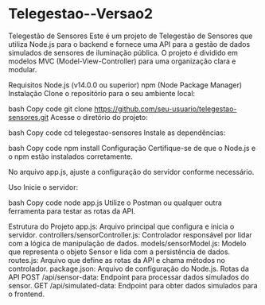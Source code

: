 # Telegestao--Versao2

Telegestão de Sensores
Este é um projeto de Telegestão de Sensores que utiliza Node.js para o backend e fornece uma API para a gestão de dados simulados de sensores de iluminação pública. O projeto é dividido em modelos MVC (Model-View-Controller) para uma organização clara e modular.

Requisitos
Node.js (v14.0.0 ou superior)
npm (Node Package Manager)
Instalação
Clone o repositório para o seu ambiente local:

bash
Copy code
git clone https://github.com/seu-usuario/telegestao-sensores.git
Acesse o diretório do projeto:

bash
Copy code
cd telegestao-sensores
Instale as dependências:

bash
Copy code
npm install
Configuração
Certifique-se de que o Node.js e o npm estão instalados corretamente.

No arquivo app.js, ajuste a configuração do servidor conforme necessário.

Uso
Inicie o servidor:

bash
Copy code
node app.js
Utilize o Postman ou qualquer outra ferramenta para testar as rotas da API.

Estrutura do Projeto
app.js: Arquivo principal que configura e inicia o servidor.
controllers/sensorController.js: Controlador responsável por lidar com a lógica de manipulação de dados.
models/sensorModel.js: Modelo que representa o objeto Sensor e lida com a persistência de dados.
routes.js: Arquivo que define as rotas da API e chama métodos no controlador.
package.json: Arquivo de configuração do Node.js.
Rotas da API
POST /api/sensor-data: Endpoint para processar dados simulados do sensor.
GET /api/simulated-data: Endpoint para obter dados simulados para o frontend.
